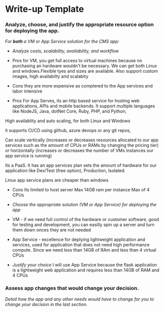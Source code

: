 # Write-up Template

### Analyze, choose, and justify the appropriate resource option for deploying the app.

*For **both** a VM or App Service solution for the CMS app:*
- *Analyze costs, scalability, availability, and workflow*
- Pros
for VM, you get full access to virtual machines because no purchasing an hardware wouldn't be necessary.
We can get both Linux and windows.Flexible tyes and sizes are available. Also support custom images, high availabilty and scalabity
- Cons
they are more expensive as complered to the App services and labor intensive

- Pros
For App Serves, its an http based service for hosting web applications, APIs and mobile backends. It support multiple languages like NodeJS, Java, dotNet Core, Ruby, PHP, and Python, 

High availablity and auto scaling, for both Linux and Windows

it supports CI/CD using github, azure devops or any git repos,

Can scale vertically (increases or decreases resources allocated to our app services such as the amount of CPUs or RAMs by changing the pricing tier) or horizontally (increases or decreases the number of VMs instances our app service is running)

Its a PaaS. It has an app services plan sets the amount of hardware for our application like Dev/Test (free option), Production, Isolated.

Linux app service plans are cheaper than windows
 - Cons
Its limited to host server
Max 14GB ram per instance
Max of 4 CPUs
- *Choose the appropriate solution (VM or App Service) for deploying the app*
 - VM - if we need full control of the hardware or customer software, good for testing and development, you can easilly spin up a server and turn them down onces they are not needed

- App Service - excellence for deplying lightweight application and services, used for application that does not need high performance compute. Since we need less than 14GB of RAm and less than 4 virtual CPUs
- *Justify your choice*
I will use App Service because the flask application is a lightweight web application and requires less than 14GB of RAM and 4 CPUs
### Assess app changes that would change your decision.

*Detail how the app and any other needs would have to change for you to change your decision in the last section.* 